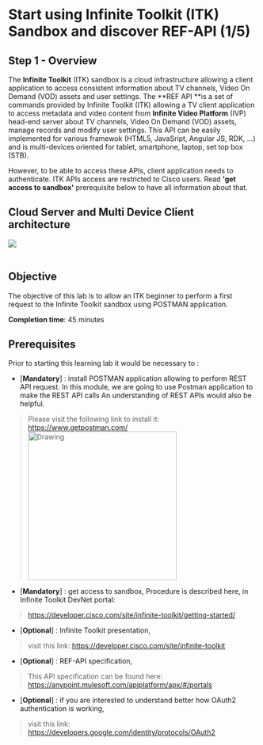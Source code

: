 #  Start using Infinite Toolkit (ITK) Sandbox and discover REF-API (1/5)

## Step 1 - Overview

The **Infinite Toolkit** (ITK) sandbox is a cloud infrastructure allowing a client application to access consistent information about TV channels,  Video On Demand (VOD) assets and user settings.
The **REF API **is a set of commands provided by Infinite Toolkit (ITK) allowing a TV client application to access metadata and video content from **Infinite Video Platform** (IVP) head-end server about TV channels, Video On Demand (VOD) assets, manage records and modify user settings.
This API can be easily implemented for various framewok (HTML5, JavaSript, Angular JS, RDK, ...) and is multi-devices oriented for tablet, smartphone, laptop, set top box (STB).


However, to be able to access these APIs, client application needs to authenticate.
ITK APIs access are restricted to Cisco users.
Read **'get access to sandbox'** prerequisite below to have all information about that.


## Cloud Server and Multi Device Client architecture

  ![](/posts/files/itk-start-ref-api-101/assets/images/Start-REF-API-101-00.png)<br/><br/>


## Objective

The objective of this lab is to allow an ITK beginner to perform a first request to the Infinite Toolkit sandbox using POSTMAN application.


**Completion time**: 45 minutes

## Prerequisites
Prior to starting this learning lab it would be necessary to :

- [**Mandatory**] : install POSTMAN application allowing to perform REST API request.
In this module, we are going to use Postman application to make the REST API calls
An understanding of REST APIs would also be helpful.

 > Please visit the following link to install it: https://www.getpostman.com/
> <img src="/posts/files/itk-start-ref-api-101/assets/images/Start-REF-API-101-30.jpg" alt="Drawing" style="width: 300px"/><br/>


- [**Mandatory**] : get access to sandbox,
Procedure is described here, in Infinite Toolkit DevNet portal:
> https://developer.cisco.com/site/infinite-toolkit/getting-started/

- [**Optional**] : Infinite Toolkit presentation,
> visit this link: https://developer.cisco.com/site/infinite-toolkit
>

- [**Optional**] : REF-API specification,
> This API specification can be found here:
> https://anypoint.mulesoft.com/apiplatform/apx/#/portals
>

- [**Optional**] : if you are interested to understand better how OAuth2 authentication is working,
> visit this link:
> https://developers.google.com/identity/protocols/OAuth2
>


